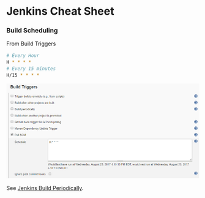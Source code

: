 # Jenkins Cheat Sheet

### Build Scheduling

From Build Triggers

```bash
# Every Hour
H * * * *
# Every 15 minutes
H/15 * * * *
```

![Jenkins Build Triggers](images/jenkins-build-triggers.png)

See [Jenkins Build Periodically](https://stackoverflow.com/a/38117794/6146580).

